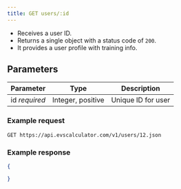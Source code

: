 ```yaml
---
title: GET users/:id
---
```


- Receives a user ID.
- Returns a single object with a status code of `200`.
- It provides a user profile with training info.

## Parameters

Parameter   | Type          | Description
---- | ---- | ---- 
id _required_ | Integer, positive   | Unique ID for user

### Example request

```
GET https://api.evscalculator.com/v1/users/12.json
```

### Example response

```json
{

}
```